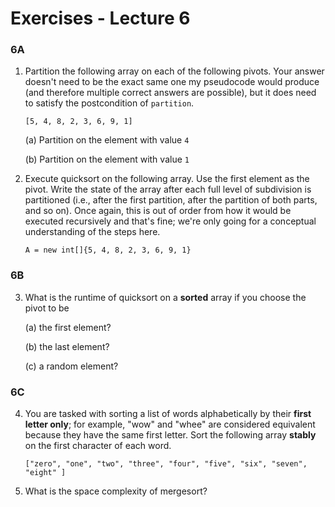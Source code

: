 # Exercises - Lecture 6

### 6A

1. Partition the following array on each of the following pivots. Your answer doesn't need to be the exact same one my pseudocode would produce (and therefore multiple correct answers are possible), but it does need to satisfy the postcondition of `partition`.

   `[5, 4, 8, 2, 3, 6, 9, 1]`

   (a) Partition on the element with value `4`

   (b) Partition on the element with value `1`

2. Execute quicksort on the following array. Use the first element as the pivot. Write the state of the array after each full level of subdivision is partitioned (i.e., after the first partition, after the partition of both parts, and so on). Once again, this is out of order from how it would be executed recursively and that's fine; we're only going for a conceptual understanding of the steps here. 

   ```
   A = new int[]{5, 4, 8, 2, 3, 6, 9, 1}
   ```


### 6B

3. What is the runtime of quicksort on a **sorted** array if you choose the pivot to be

   (a) the first element?

   (b) the last element?

   (c) a random element?

### 6C

4. You are tasked with sorting a list of words alphabetically by their **first letter only**; for example, "wow" and "whee" are considered equivalent  because they have the same first letter. Sort the following array **stably** on the first character of each word.

   `["zero", "one", "two", "three", "four", "five", "six", "seven", "eight" ]`

5. What is the space complexity of mergesort?

